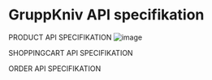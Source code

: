 # GruppKniv API specifikation

PRODUCT API SPECIFIKATION
![image](https://user-images.githubusercontent.com/75206855/207325593-0f1c6bd5-a868-4eb5-80f8-892e4248c95a.png)

SHOPPINGCART API SPECIFIKATION


ORDER API SPECIFIKATION





